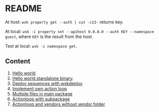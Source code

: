 # README

At host: `wsk property get --auth | cut -c13-` returns key.

At local: `wsk -i property set --apihost 0.0.0.0 --auth KEY --namespace guest`, where `KEY` is the result from the host.

Test at local: `wsk -i namespace get`.

## Content

1. [Hello world](hello).
2. [Hello world standalone binary](hello-standalone).
3. [Deploy sequences with wskdeploy](wskdeploy)
4. [Implement own action loop](actionloop)
5. [Multiple files in main package](multifile)
6. [Actionloop with subpackage](actionloop-multifile)
7. [Actionloop and vendors without vendor folder](vendoring)
